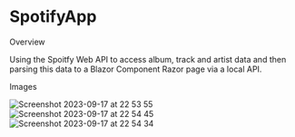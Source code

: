 # SpotifyApp

Overview

Using the Spoitfy Web API to access album, track and artist data and then parsing this data to a Blazor Component Razor page via a local API.

Images


![Screenshot 2023-09-17 at 22 53 55](https://github.com/FarukA1/SpotifyApp/assets/69962049/d767e0ee-b943-4875-a460-5e27e85b0b5a)
![Screenshot 2023-09-17 at 22 54 45](https://github.com/FarukA1/SpotifyApp/assets/69962049/aecd31ed-2bc0-4089-bbfd-68691190d54a)
![Screenshot 2023-09-17 at 22 54 34](https://github.com/FarukA1/SpotifyApp/assets/69962049/9af76d2a-d920-4bf9-bd1f-af257ee9b2ad)
